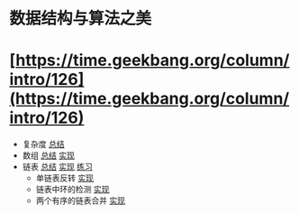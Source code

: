 # 数据结构与算法之美 

# [https://time.geekbang.org/column/intro/126](https://time.geekbang.org/column/intro/126)

- 复杂度 [总结](./notes/Complexity.md)
- 数组 [总结](./notes/Array.md)
  [实现](./src/main/java/com/lizeteng/data_structures_and_algorithms/array/ArrayList.java)
- 链表 [总结](./notes/Linkedlist.md)
  [实现](./src/main/java/com/lizeteng/data_structures_and_algorithms/linkedlist/LinkedList.java)
  [练习](./src/main/java/com/lizeteng/data_structures_and_algorithms/linkedlist/exercise)
  - 单链表反转 [实现](./src/main/java/com/lizeteng/data_structures_and_algorithms/linkedlist/exercise/ReverseLinkedList.java)
  - 链表中环的检测 [实现](./src/main/java/com/lizeteng/data_structures_and_algorithms/linkedlist/exercise/LinkedListCycle.java)
  - 两个有序的链表合并 [实现](./src/main/java/com/lizeteng/data_structures_and_algorithms/linkedlist/exercise/MergeTwoSortedLinkedLists.java)
